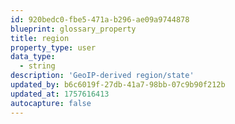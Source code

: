 ```yaml
---
id: 920bedc0-fbe5-471a-b296-ae09a9744878
blueprint: glossary_property
title: region
property_type: user
data_type:
  - string
description: 'GeoIP-derived region/state'
updated_by: b6c6019f-27db-41a7-98bb-07c9b90f212b
updated_at: 1757616413
autocapture: false
---
```

